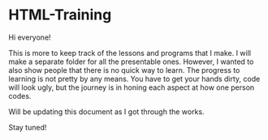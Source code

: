 # HTML-Training

Hi everyone!

This is more to keep track of the lessons and programs that I make. I will make a separate folder for all the presentable ones. 
However, I wanted to also show people that there is no quick way to learn. The progress to learning is not pretty by any means.
You have to get your hands dirty, code will look ugly, but the journey is in honing each aspect at how one person codes.

Will be updating this document as I got through the works.

Stay tuned!
